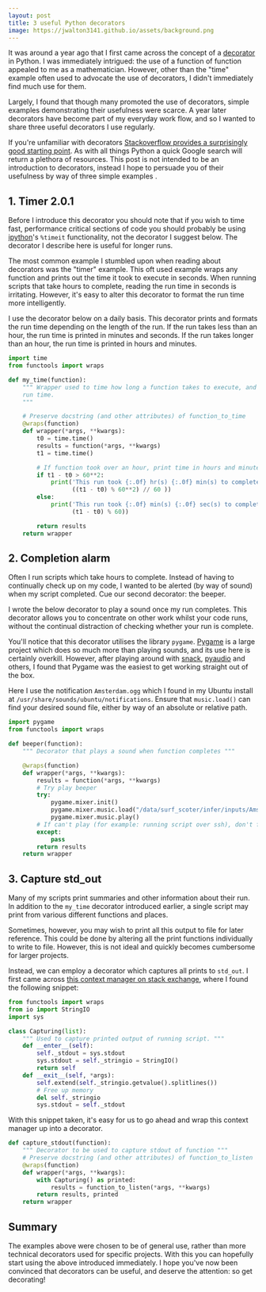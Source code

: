 ```yaml
---
layout: post
title: 3 useful Python decorators
image: https://jwalton3141.github.io/assets/background.png
---
```


It was around a year ago that I first came across the concept of a [decorator](https://wiki.python.org/moin/PythonDecorators) in Python. I was immediately intrigued: the use of a function of function appealed to me as a mathematician. However, other than the "time" example often used to advocate the use of decorators, I didn't immediately find much use for them.

Largely, I found that though many promoted the use of decorators, simple examples demonstrating their usefulness were scarce. A year later decorators have become part of my everyday work flow, and so I wanted to share three useful decorators I use regularly.

If you're unfamiliar with decorators [Stackoverflow provides a surprisingly good starting point](https://stackoverflow.com/a/1594484). As with all things Python a quick Google search will return a plethora of resources. This post is not intended to be an introduction to decorators, instead I hope to persuade you of their usefulness by way of three simple examples
.
## 1. Timer 2.0.1

Before I introduce this decorator you should note that if you wish to time fast, performance critical sections of code you should probably be using [ipython](https://ipython.org/)'s ```%timeit``` functionality, not the decorator I suggest below. The decorator I describe here is useful for longer runs.

The most common example I stumbled upon when reading about decorators was the "timer" example. This oft used example wraps any function and prints out the time it took to execute in seconds. When running scripts that take hours to complete, reading the run time in seconds is irritating. However, it's easy to alter this decorator to format the run time more intelligently.

I use the decorator below on a daily basis. This decorator prints and formats the run time depending on the length of the run. If the run takes less than an hour, the run time is printed in minutes and seconds. If the run takes longer than an hour, the run time is printed in hours and minutes.

```py
import time
from functools import wraps

def my_time(function):
    """ Wrapper used to time how long a function takes to execute, and intelligently print 
    run time.
    """

    # Preserve docstring (and other attributes) of function_to_time
    @wraps(function)
    def wrapper(*args, **kwargs):
        t0 = time.time()
        results = function(*args, **kwargs)
        t1 = time.time()

        # If function took over an hour, print time in hours and minutes
        if t1 - t0 > 60**2:
            print('This run took {:.0f} hr(s) {:.0f} min(s) to complete'.format((t1 - t0) // 60**2,
                  ((t1 - t0) % 60**2) // 60 ))
        else:
            print('This run took {:.0f} min(s) {:.0f} sec(s) to complete'.format((t1 - t0) // 60,
                  (t1 - t0) % 60))

        return results
    return wrapper
```

## 2. Completion alarm

Often I run scripts which take hours to complete. Instead of having to continually check up on my code, I wanted to be alerted (by way of sound) when my script completed. Cue our second decorator: the beeper.

I wrote the below decorator to play a sound once my run completes. This decorator allows you to concentrate on other work whilst your code runs, without the continual distraction of checking whether your run is complete.

You'll notice that this decorator utilises the library ```pygame```. [Pygame](https://www.pygame.org/wiki/about) is a large project which does so much more than playing sounds, and its use here is certainly overkill. However, after playing around with [snack](http://www.speech.kth.se/snack/), [pyaudio](https://people.csail.mit.edu/hubert/pyaudio/) and others, I found that Pygame was the easiest to get working straight out of the box.

Here I use the notification ```Amsterdam.ogg``` which I found in my Ubuntu install at ```/usr/share/sounds/ubuntu/notifications```. Ensure that ```music.load()``` can find your desired sound file, either by way of an absolute or relative path.

```py
import pygame
from functools import wraps

def beeper(function):
    """ Decorator that plays a sound when function completes """

    @wraps(function)
    def wrapper(*args, **kwargs):
        results = function(*args, **kwargs)
        # Try play beeper
        try:
            pygame.mixer.init()
            pygame.mixer.music.load("/data/surf_scoter/infer/inputs/Amsterdam.ogg")
            pygame.mixer.music.play()
        # If can't play (for example: running script over ssh), don't flip
        except:
            pass
        return results
    return wrapper
```

## 3. Capture std_out

Many of my scripts print summaries and other information about their run. In addition to the ```my_time``` decorator introduced earlier, a single script may print from various different functions and places.

Sometimes, however, you may wish to print all this output to file for later reference. This could be done by altering all the print functions individually to write to file. However, this is not ideal and quickly becomes cumbersome for larger projects.

Instead, we can employ a decorator which captures all prints to ```std_out```. I first came across [this context manager on stack exchange](https://stackoverflow.com/a/16571630), where I found the following snippet:

```py
from functools import wraps
from io import StringIO
import sys

class Capturing(list):
    """ Used to capture printed output of running script. """
    def __enter__(self):
        self._stdout = sys.stdout
        sys.stdout = self._stringio = StringIO()
        return self
    def __exit__(self, *args):
        self.extend(self._stringio.getvalue().splitlines())
        # Free up memory
        del self._stringio
        sys.stdout = self._stdout
```

With this snippet taken, it's easy for us to go ahead and wrap this context manager up into a decorator.

```py
def capture_stdout(function):
    """ Decorator to be used to capture stdout of function """
    # Preserve docstring (and other attributes) of function_to_listen
    @wraps(function)
    def wrapper(*args, **kwargs):
        with Capturing() as printed:
            results = function_to_listen(*args, **kwargs)
        return results, printed
    return wrapper
```

## Summary

The examples above were chosen to be of general use, rather than more technical decorators used for specific projects. With this you can hopefully start using the above introduced immediately. I hope you've now been convinced that decorators can be useful, and deserve the attention: so get decorating!
